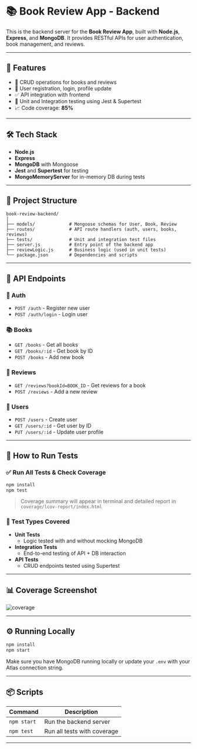 # 📚 Book Review App - Backend

This is the backend server for the **Book Review App**, built with **Node.js**, **Express**, and **MongoDB**. It provides RESTful APIs for user authentication, book management, and reviews.

---

## 🚀 Features

- 📖 CRUD operations for books and reviews
- 👤 User registration, login, profile update
- ✅ API integration with frontend
- 🧪 Unit and Integration testing using Jest & Supertest
- 📈 Code coverage: **85%**

---

## 🛠 Tech Stack

- **Node.js**
- **Express**
- **MongoDB** with Mongoose
- **Jest** and **Supertest** for testing
- **MongoMemoryServer** for in-memory DB during tests

---

## 📂 Project Structure

```
book-review-backend/
│
├── models/             # Mongoose schemas for User, Book, Review
├── routes/             # API route handlers (auth, users, books, reviews)
├── tests/              # Unit and integration test files
├── server.js           # Entry point of the backend app
├── reviewLogic.js      # Business logic (used in unit tests)
└── package.json        # Dependencies and scripts
```

---

## 🔌 API Endpoints

### 🔐 Auth
- `POST /auth` - Register new user
- `POST /auth/login` - Login user

### 📚 Books
- `GET /books` - Get all books
- `GET /books/:id` - Get book by ID
- `POST /books` - Add new book

### 💬 Reviews
- `GET /reviews?bookId=BOOK_ID` - Get reviews for a book
- `POST /reviews` - Add a new review

### 👤 Users
- `POST /users` - Create user
- `GET /users/:id` - Get user by ID
- `PUT /users/:id` - Update user profile

---

## 🧪 How to Run Tests

### ✅ Run All Tests & Check Coverage

```bash
npm install
npm test
```

> Coverage summary will appear in terminal and detailed report in `coverage/lcov-report/index.html`

### 🧪 Test Types Covered

- **Unit Tests**
  - Logic tested with and without mocking MongoDB
- **Integration Tests**
  - End-to-end testing of API + DB interaction
- **API Tests**
  - CRUD endpoints tested using Supertest

---
## 📊 Coverage Screenshot

![coverage](https://github.com/user-attachments/assets/deed6dfb-516f-47b9-ba53-ed9c3ad87167)



---

## ⚙️ Running Locally

```bash
npm install
npm start
```

Make sure you have MongoDB running locally or update your `.env` with your Atlas connection string.

---

## 📦 Scripts

| Command        | Description                 |
|----------------|-----------------------------|
| `npm start`    | Run the backend server      |
| `npm test`     | Run all tests with coverage |


---


